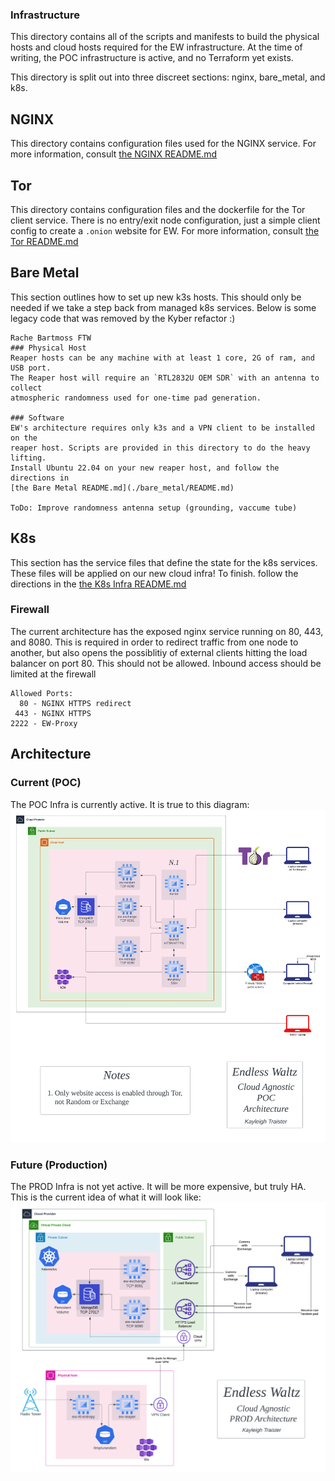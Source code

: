 ### Infrastructure
This directory contains all of the scripts and manifests to build the physical
hosts and cloud hosts required for the EW infrastructure. At the time of 
writing, the POC infrastructure is active, and no Terraform yet exists. 

This directory is split out into three discreet sections: nginx, bare_metal,
and k8s. 

## NGINX
This directory contains configuration files used for the NGINX service. For 
more information, consult [the NGINX README.md](./nginx/README.md)

## Tor
This directory contains configuration files and the dockerfile for the Tor 
client service. There is no entry/exit node configuration, just a simple
client config to create a `.onion` website for EW. For more information, 
consult [the Tor README.md](./tor/README.md)

## Bare Metal
This section outlines how to set up new k3s hosts. 
This should only be needed if we take a step back from managed k8s services. 
Below is some legacy code that was removed by the Kyber refactor :) 
```
Rache Bartmoss FTW
### Physical Host
Reaper hosts can be any machine with at least 1 core, 2G of ram, and USB port.
The Reaper host will require an `RTL2832U OEM SDR` with an antenna to collect 
atmospheric randomness used for one-time pad generation. 

### Software
EW's architecture requires only k3s and a VPN client to be installed on the
reaper host. Scripts are provided in this directory to do the heavy lifting. 
Install Ubuntu 22.04 on your new reaper host, and follow the directions in 
[the Bare Metal README.md](./bare_metal/README.md)

ToDo: Improve randomness antenna setup (grounding, vaccume tube)
```

## K8s
This section has the service files that define the state for the k8s services.
These files will be applied on our new cloud infra! To finish. follow the directions 
in the [the K8s Infra README.md](./k8s/README.md)

### Firewall
The current architecture has the exposed nginx service running on 80, 443, and 8080.
This is required in order to redirect traffic from one node to another, but
also opens the possiblitiy of external clients hitting the load balancer on port 80. 
This should not be allowed. Inbound access should be limited at the firewall
```
Allowed Ports:
  80 - NGINX HTTPS redirect
 443 - NGINX HTTPS
2222 - EW-Proxy 
```

## Architecture
### Current (POC)
The POC Infra is currently active. It is true to this diagram:
![alt text](../.png/EndlessWaltzPOC.png)

### Future (Production)
The PROD Infra is not yet active. It will be more expensive, but truly HA. 
This is the current idea of what it will look like:
![alt text](../.png/EndlessWaltzProd.png)

